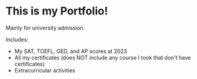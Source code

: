 # This is my Portfolio!

Mainly for university admission.

Includes:

- My SAT, TOEFL, GED, and AP scores at 2023
- All my certificates (does NOT include any course I took that don't have certificates)
- Extracurricular activities
